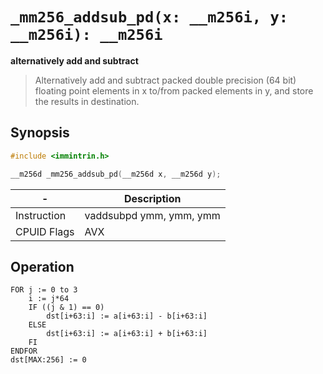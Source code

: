 `_mm256_addsub_pd(x: __m256i, y: __m256i): __m256i`
===================================================

__alternatively add and subtract__

> Alternatively add and subtract packed double precision (64 bit) floating point elements in x to/from packed elements in y, and store the results in destination.

## Synopsis

```c
#include <immintrin.h>

__m256d _mm256_addsub_pd(__m256d x, __m256d y);
```

| -           | Description             |
| ----------- | ----------------------- |
| Instruction | vaddsubpd ymm, ymm, ymm |
| CPUID Flags | AVX                     |

## Operation

```
FOR j := 0 to 3
	i := j*64
	IF ((j & 1) == 0)
		dst[i+63:i] := a[i+63:i] - b[i+63:i]
	ELSE
		dst[i+63:i] := a[i+63:i] + b[i+63:i]
	FI
ENDFOR
dst[MAX:256] := 0
```